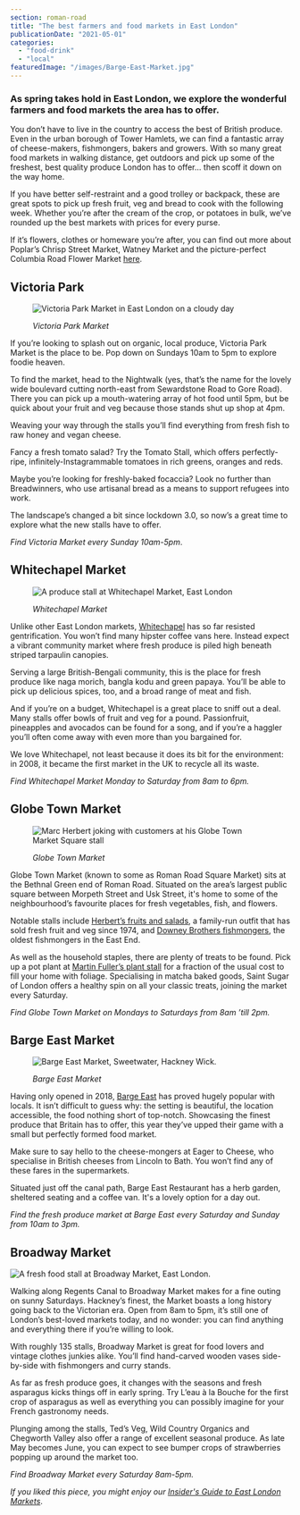```yaml
---
section: roman-road
title: "The best farmers and food markets in East London"
publicationDate: "2021-05-01"
categories: 
  - "food-drink"
  - "local"
featuredImage: "/images/Barge-East-Market.jpg"
---
```


### As spring takes hold in East London, we explore the wonderful farmers and food markets the area has to offer.

You don’t have to live in the country to access the best of British produce. Even in the urban borough of Tower Hamlets, we can find a fantastic array of cheese-makers, fishmongers, bakers and growers. With so many great food markets in walking distance, get outdoors and pick up some of the freshest, best quality produce London has to offer... then scoff it down on the way home.

If you have better self-restraint and a good trolley or backpack, these are great spots to pick up fresh fruit, veg and bread to cook with the following week. Whether you’re after the cream of the crop, or potatoes in bulk, we’ve rounded up the best markets with prices for every purse. 

If it’s flowers, clothes or homeware you’re after, you can find out more about Poplar’s Chrisp Street Market, Watney Market and the picture-perfect Columbia Road Flower Market [here](https://romanroadlondon.com/best-east-london-markets/).

## Victoria Park

<figure>

![Victoria Park Market in East London on a cloudy day](/images/victoria-park-market-east-london-stalls-1024x683.jpg)

<figcaption>

_Victoria Park Market_

</figcaption>

</figure>

If you’re looking to splash out on organic, local produce, Victoria Park Market is the place to be. Pop down on Sundays 10am to 5pm to explore foodie heaven.

To find the market, head to the Nightwalk (yes, that’s the name for the lovely wide boulevard cutting north-east from Sewardstone Road to Gore Road). There you can pick up a mouth-watering array of hot food until 5pm, but be quick about your fruit and veg because those stands shut up shop at 4pm. 

Weaving your way through the stalls you’ll find everything from fresh fish to raw honey and vegan cheese. 

Fancy a fresh tomato salad? Try the Tomato Stall, which offers perfectly-ripe, infinitely-Instagrammable tomatoes in rich greens, oranges and reds. 

Maybe you’re looking for freshly-baked focaccia? Look no further than Breadwinners, who use artisanal bread as a means to support refugees into work.

The landscape’s changed a bit since lockdown 3.0, so now’s a great time to explore what the new stalls have to offer.

_Find Victoria Market every Sunday 10am-5pm_.

## Whitechapel Market

<figure>

![A produce stall at Whitechapel Market, East London](/images/whitechapel-market-east-london-produce-1024x683.jpg)

<figcaption>

_Whitechapel Market_

</figcaption>

</figure>

Unlike other East London markets, [Whitechapel](https://www.theguardian.com/cities/gallery/2017/oct/03/london-markets-100-years-ago-archives-in-pictures) has so far resisted gentrification. You won’t find many hipster coffee vans here. Instead expect a vibrant community market where fresh produce is piled high beneath striped tarpaulin canopies.

Serving a large British-Bengali community, this is the place for fresh produce like naga morich, bangla kodu and green papaya. You’ll be able to pick up delicious spices, too, and a broad range of meat and fish.

And if you’re on a budget, Whitechapel is a great place to sniff out a deal. Many stalls offer bowls of fruit and veg for a pound. Passionfruit, pineapples and avocados can be found for a song, and if you’re a haggler you’ll often come away with even more than you bargained for.

We love Whitechapel, not least because it does its bit for the environment: in 2008, it became the first market in the UK to recycle all its waste.

_Find Whitechapel Market Monday to Saturday from 8am to 6pm._

## Globe Town Market 

<figure>

![Marc Herbert joking with customers at his Globe Town Market Square stall](/images/Marc-Herbert-Globe-Town-Market-Roman-Road-1-1024x683.jpg)

<figcaption>

_Globe Town Market_

</figcaption>

</figure>

Globe Town Market (known to some as Roman Road Square Market) sits at the Bethnal Green end of Roman Road. Situated on the area’s largest public square between Morpeth Street and Usk Street, it's home to some of the neighbourhood’s favourite places for fresh vegetables, fish, and flowers. 

Notable stalls include [Herbert’s fruits and salads](https://romanroadlondon.com/herberts-fruit-and-salad-globe-town/), a family-run outfit that has sold fresh fruit and veg since 1974, and [Downey Brothers fishmongers](https://romanroadlondon.com/downey-brother-fishmonger-globe-town-market-roman-road/), the oldest fishmongers in the East End.

As well as the household staples, there are plenty of treats to be found. Pick up a pot plant at [Martin Fuller’s plant stall](https://romanroadlondon.com/plant-stall-globe-town-market-square/) for a fraction of the usual cost to fill your home with foliage. Specialising in matcha baked goods, Saint Sugar of London offers a healthy spin on all your classic treats, joining the market every Saturday.

_Find Globe Town Market on Mondays to Saturdays from 8am ’till 2pm._

## Barge East Market

<figure>

![Barge East Market, Sweetwater, Hackney Wick.](/images/Barge-East-Market-1024x683.jpg)

<figcaption>

_Barge East Market_

</figcaption>

</figure>

Having only opened in 2018, [Barge East](https://romanroadlondon.com/barge-east-restaurant-hackney-wick/) has proved hugely popular with locals. It isn’t difficult to guess why: the setting is beautiful, the location accessible, the food nothing short of top-notch. Showcasing the finest produce that Britain has to offer, this year they’ve upped their game with a small but perfectly formed food market. 

Make sure to say hello to the cheese-mongers at Eager to Cheese, who specialise in British cheeses from Lincoln to Bath. You won’t find any of these fares in the supermarkets. 

Situated just off the canal path, Barge East Restaurant has a herb garden, sheltered seating and a coffee van. It's a lovely option for a day out.

_Find the fresh produce market at Barge East every Saturday and Sunday from 10am to 3pm._

## Broadway Market

![A fresh food stall at Broadway Market, East London.](/images/broadway-market-east-london-orange-1024x683.jpg)

Walking along Regents Canal to Broadway Market makes for a fine outing on sunny Saturdays. Hackney’s finest, the Market boasts a long history going back to the Victorian era. Open from 8am to 5pm, it’s still one of London’s best-loved markets today, and no wonder: you can find anything and everything there if you’re willing to look. 

With roughly 135 stalls, Broadway Market is great for food lovers and vintage clothes junkies alike. You’ll find hand-carved wooden vases side-by-side with fishmongers and curry stands. 

As far as fresh produce goes, it changes with the seasons and fresh asparagus kicks things off in early spring. Try L’eau à la Bouche for the first crop of asparagus as well as everything you can possibly imagine for your French gastronomy needs. 

Plunging among the stalls, Ted’s Veg, Wild Country Organics and Chegworth Valley also offer a range of excellent seasonal produce. As late May becomes June, you can expect to see bumper crops of strawberries popping up around the market too.

_Find Broadway Market every Saturday 8am-5pm._

_If you liked this piece, you might enjoy our [Insider's Guide to East London Markets](https://romanroadlondon.com/best-east-london-markets/)_.
